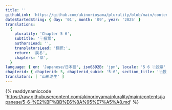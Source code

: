 ```yaml
---
title: ''
githubLink: 'https://github.com/akinorioyama/plurality/blob/main/contents/japanese/5-6-%E2%BF%BB%E6%8A%95%E7%A5%A8.md'
dateStartedString: { day: '01', month: '09', year: '2025' }
translations:
  {
    plurality: 'Chapter 5 6',
    subtitle: '⿻投票',
    authorsLead: '',
    translatorsLead: '翻訳:',
    return: '戻る',
    chapters: '章',
  }
language: { en: 'Japanese/日本語', iso6392B: 'jpn', locale: '5 6 ⿻投票' }
chapterid: { chapterid: 5, chapterid_subid: '5-6', section_title: '⿻投票' }
translators: [ '山形浩生' ]
---
```

{% readdynamiccode 'https://raw.githubusercontent.com/akinorioyama/plurality/main/contents/japanese/5-6-%E2%BF%BB%E6%8A%95%E7%A5%A8.md' %}
